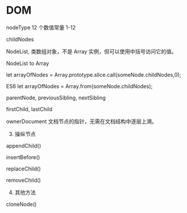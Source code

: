 # DOM

nodeType 12 个数值常量 1-12

childNodes

NodeList, 类数组对象，不是 Array 实例，但可以使用中括号访问它的值。

NodeList to Array

let arrayOfNodes = Array.prototype.slice.call(someNode.childNodes,0);

ES6
let arrayOfNodes = Array.from(someNode.childNodes);

parentNode, previousSibling, nextSibling

firstChild, lastChild

ownerDocument 文档节点的指针，无需在文档结构中逐层上溯。

3.  操纵节点

appendChild()

insertBefore()

replaceChild()

removeChild()

04. 其他方法

cloneNode()



